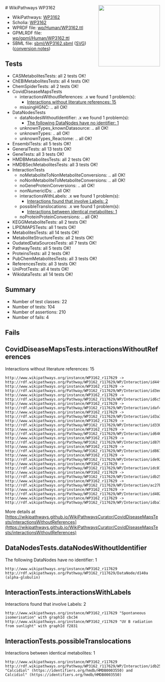 <img style="float: right; width: 200px" src="../logo.png" />
# WikiPathways WP3162

* WikiPathways: [WP3162](https://identifiers.org/wikipathways:WP3162)
* Scholia: [WP3162](https://scholia.toolforge.org/wikipathways/WP3162)
* WPRDF file: [wp/Human/WP3162.ttl](../wp/Human/WP3162.ttl)
* GPMLRDF file: [wp/gpml/Human/WP3162.ttl](../wp/gpml/Human/WP3162.ttl)
* SBML file: [sbml/WP3162.sbml](../sbml/WP3162.sbml) ([SVG](../sbml/WP3162.svg)) ([conversion notes](../sbml/WP3162.txt))

## Tests
* CASMetabolitesTests: all 2 tests OK!
* ChEBIMetabolitesTests: all 4 tests OK!
* ChemSpiderTests: all 2 tests OK!
* CovidDiseaseMapsTests
    * interactionsWithoutReferences: .x we found 1 problem(s):
        * [Interactions without literature references: 15](#9701cce6)
    * missingHGNC: .. all OK!
* DataNodesTests
    * dataNodesWithoutIdentifier: .x we found 1 problem(s):
        * [The following DataNodes have no identifier: 1](#d2d32fa0)
    * unknownTypes_knownDatasource: .. all OK!
    * unknownTypes: .. all OK!
    * unknownTypes_Reactome: .. all OK!
* EnsemblTests: all 5 tests OK!
* GeneralTests: all 13 tests OK!
* GeneTests: all 3 tests OK!
* HMDBMetabolitesTests: all 2 tests OK!
* HMDBSecMetabolitesTests: all 3 tests OK!
* InteractionTests
    * noMetaboliteToNonMetaboliteConversions: .. all OK!
    * noNonMetaboliteToMetaboliteConversions: .. all OK!
    * noGeneProteinConversions: .. all OK!
    * nonNumericIDs: .. all OK!
    * interactionsWithLabels: .x we found 1 problem(s):
        * [Interactions found that involve Labels: 2](#630d2679)
    * possibleTranslocations: .x we found 1 problem(s):
        * [Interactions between identical metabolites: 1](#d59038c4)
    * noProteinProteinConversions: .. all OK!
* KEGGMetaboliteTests: all 2 tests OK!
* LIPIDMAPSTests: all 1 tests OK!
* MetabolitesTests: all 14 tests OK!
* MetaboliteStructureTests: all 2 tests OK!
* OudatedDataSourcesTests: all 7 tests OK!
* PathwayTests: all 5 tests OK!
* ProteinsTests: all 2 tests OK!
* PubChemMetabolitesTests: all 3 tests OK!
* ReferencesTests: all 3 tests OK!
* UniProtTests: all 4 tests OK!
* WikidataTests: all 14 tests OK!


## Summary

* Number of test classes: 22
* Number of tests: 104
* Number of assertions: 210
* Number of fails: 4

## Fails

<a name="9701cce6" />

## CovidDiseaseMapsTests.interactionsWithoutReferences

Interactions without literature references: 15
```
http://www.wikipathways.org/instance/WP3162_r117629 -> http://rdf.wikipathways.org/Pathway/WP3162_r117629/WP/Interaction/id44f7d0a6
http://www.wikipathways.org/instance/WP3162_r117629 -> http://rdf.wikipathways.org/Pathway/WP3162_r117629/WP/Interaction/id3edf95c8
http://www.wikipathways.org/instance/WP3162_r117629 -> http://rdf.wikipathways.org/Pathway/WP3162_r117629/WP/Interaction/id6c5af5d8
http://www.wikipathways.org/instance/WP3162_r117629 -> http://rdf.wikipathways.org/Pathway/WP3162_r117629/WP/Interaction/idaf407315
http://www.wikipathways.org/instance/WP3162_r117629 -> http://rdf.wikipathways.org/Pathway/WP3162_r117629/WP/Interaction/id3a3d310
http://www.wikipathways.org/instance/WP3162_r117629 -> http://rdf.wikipathways.org/Pathway/WP3162_r117629/WP/Interaction/id3306118f
http://www.wikipathways.org/instance/WP3162_r117629 -> http://rdf.wikipathways.org/Pathway/WP3162_r117629/WP/Interaction/id646fbe27
http://www.wikipathways.org/instance/WP3162_r117629 -> http://rdf.wikipathways.org/Pathway/WP3162_r117629/WP/Interaction/id879db83f
http://www.wikipathways.org/instance/WP3162_r117629 -> http://rdf.wikipathways.org/Pathway/WP3162_r117629/WP/Interaction/id867ef92
http://www.wikipathways.org/instance/WP3162_r117629 -> http://rdf.wikipathways.org/Pathway/WP3162_r117629/WP/Interaction/ide926490f
http://www.wikipathways.org/instance/WP3162_r117629 -> http://rdf.wikipathways.org/Pathway/WP3162_r117629/WP/Interaction/idc015bca4
http://www.wikipathways.org/instance/WP3162_r117629 -> http://rdf.wikipathways.org/Pathway/WP3162_r117629/WP/Interaction/idb2536244
http://www.wikipathways.org/instance/WP3162_r117629 -> http://rdf.wikipathways.org/Pathway/WP3162_r117629/WP/Interaction/ac27b
http://www.wikipathways.org/instance/WP3162_r117629 -> http://rdf.wikipathways.org/Pathway/WP3162_r117629/WP/Interaction/id402e7170
http://www.wikipathways.org/instance/WP3162_r117629 -> http://rdf.wikipathways.org/Pathway/WP3162_r117629/WP/Interaction/idba7e735a
```

More details at [https://wikipathways.github.io/WikiPathwaysCurator/CovidDiseaseMapsTests/interactionsWithoutReferences](https://wikipathways.github.io/WikiPathwaysCurator/CovidDiseaseMapsTests/interactionsWithoutReferences)

<a name="d2d32fa0" />

## DataNodesTests.dataNodesWithoutIdentifier

The following DataNodes have no identifier: 1
```
http://www.wikipathways.org/instance/WP3162_r117629 http://rdf.wikipathways.org/Pathway/WP3162_r117629/DataNode/d140a (alpha-globulin)
```

<a name="630d2679" />

## InteractionTests.interactionsWithLabels

Interactions found that involve Labels: 2
```
http://www.wikipathways.org/instance/WP3162_r117629 "Spontaneous isomerisation" with graphId cbc34
http://www.wikipathways.org/instance/WP3162_r117629 "UV B radiation from sunlight" with graphId f2831
```

<a name="d59038c4" />

## InteractionTests.possibleTranslocations

Interactions between identical metabolites: 1
```
http://www.wikipathways.org/instance/WP3162_r117629 http://rdf.wikipathways.org/Pathway/WP3162_r117629/WP/Interaction/idb2536244 "Calcidiol" (https://identifiers.org/hmdb/HMDB0003550) and 
Calcidiol" (https://identifiers.org/hmdb/HMDB0003550)
```

